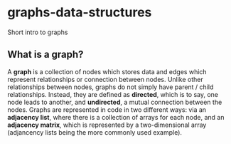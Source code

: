 # graphs-data-structures
Short intro to graphs

## What is a graph? 

A **graph** is a collection of nodes which stores data and edges which represent relationships or connection between nodes. Unlike other relationships between nodes, graphs do not simply have parent / child relationships. Instead, they are defined as **directed**, which is to say, one node leads to another, and **undirected**, a mutual connection between the nodes. Graphs are represented in code in two different ways: via an **adjacency list**, where there is a collection of arrays for each node, and an **adjacency matrix**, which is represented by a two-dimensional array (adjancency lists being the more commonly used example). 
